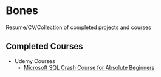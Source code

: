 # Bones
Resume/CV/Collection of completed projects and courses

## Completed Courses

* Udemy Courses
	* [Microsoft SQL Crash Course for Absolute Beginners](https://www.udemy.com/course/complete-microsoft-sql-server-beginner-expert/)

